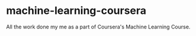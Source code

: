 machine-learning-coursera
=========================

All the work done my me as a part of Coursera's Machine Learning Course.
